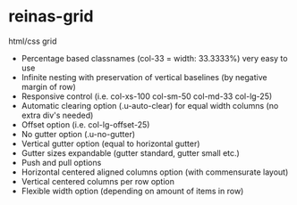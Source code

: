 # reinas-grid
html/css grid

- Percentage based classnames (col-33 = width: 33.3333%) very easy to use
- Infinite nesting with preservation of vertical baselines (by negative margin of row)
- Responsive control (i.e. col-xs-100 col-sm-50 col-md-33 col-lg-25)
- Automatic clearing option (.u-auto-clear) for equal width columns (no extra div's needed)
- Offset option (i.e. col-lg-offset-25)
- No gutter option (.u-no-gutter)
- Vertical gutter option (equal to horizontal gutter)
- Gutter sizes expandable (gutter standard, gutter small etc.)
- Push and pull options
- Horizontal centered aligned columns option (with commensurate layout)
- Vertical centered columns per row option
- Flexible width option (depending on amount of items in row)
